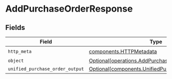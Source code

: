 # AddPurchaseOrderResponse


## Fields

| Field                                                                                                        | Type                                                                                                         | Required                                                                                                     | Description                                                                                                  |
| ------------------------------------------------------------------------------------------------------------ | ------------------------------------------------------------------------------------------------------------ | ------------------------------------------------------------------------------------------------------------ | ------------------------------------------------------------------------------------------------------------ |
| `http_meta`                                                                                                  | [components.HTTPMetadata](../../models/components/httpmetadata.md)                                           | :heavy_check_mark:                                                                                           | N/A                                                                                                          |
| `object`                                                                                                     | [Optional[operations.AddPurchaseOrderResponseBody]](../../models/operations/addpurchaseorderresponsebody.md) | :heavy_minus_sign:                                                                                           | N/A                                                                                                          |
| `unified_purchase_order_output`                                                                              | [Optional[components.UnifiedPurchaseOrderOutput]](../../models/components/unifiedpurchaseorderoutput.md)     | :heavy_minus_sign:                                                                                           | N/A                                                                                                          |